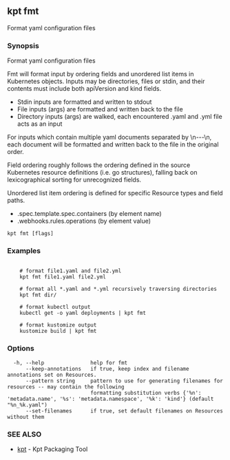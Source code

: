## kpt fmt

Format yaml configuration files

### Synopsis

Format yaml configuration files

Fmt will format input by ordering fields and unordered list items in Kubernetes
objects.  Inputs may be directories, files or stdin, and their contents must
include both apiVersion and kind fields.

- Stdin inputs are formatted and written to stdout
- File inputs (args) are formatted and written back to the file
- Directory inputs (args) are walked, each encountered .yaml and .yml file
  acts as an input

For inputs which contain multiple yaml documents separated by \n---\n,
each document will be formatted and written back to the file in the original
order.

Field ordering roughly follows the ordering defined in the source Kubernetes
resource definitions (i.e. go structures), falling back on lexicographical
sorting for unrecognized fields.

Unordered list item ordering is defined for specific Resource types and
field paths.

- .spec.template.spec.containers (by element name)
- .webhooks.rules.operations (by element value)


```
kpt fmt [flags]
```

### Examples

```

	# format file1.yaml and file2.yml
	kpt fmt file1.yaml file2.yml

	# format all *.yaml and *.yml recursively traversing directories
	kpt fmt dir/

	# format kubectl output
	kubectl get -o yaml deployments | kpt fmt

	# format kustomize output
	kustomize build | kpt fmt

```

### Options

```
  -h, --help               help for fmt
      --keep-annotations   if true, keep index and filename annotations set on Resources.
      --pattern string     pattern to use for generating filenames for resources -- may contain the following
                           formatting substitution verbs {'%n': 'metadata.name', '%s': 'metadata.namespace', '%k': 'kind'} (default "%n_%k.yaml")
      --set-filenames      if true, set default filenames on Resources without them
```

### SEE ALSO

* [kpt](kpt.md)	 - Kpt Packaging Tool

